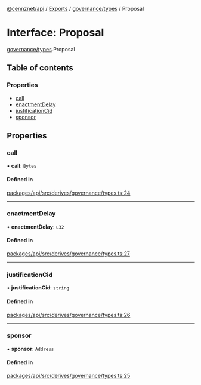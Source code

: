 [@cennznet/api](../README.md) / [Exports](../modules.md) / [governance/types](../modules/governance_types.md) / Proposal

# Interface: Proposal

[governance/types](../modules/governance_types.md).Proposal

## Table of contents

### Properties

- [call](governance_types.proposal.md#call)
- [enactmentDelay](governance_types.proposal.md#enactmentdelay)
- [justificationCid](governance_types.proposal.md#justificationcid)
- [sponsor](governance_types.proposal.md#sponsor)

## Properties

### call

• **call**: `Bytes`

#### Defined in

[packages/api/src/derives/governance/types.ts:24](https://github.com/cennznet/api.js/blob/d167385/packages/api/src/derives/governance/types.ts#L24)

___

### enactmentDelay

• **enactmentDelay**: `u32`

#### Defined in

[packages/api/src/derives/governance/types.ts:27](https://github.com/cennznet/api.js/blob/d167385/packages/api/src/derives/governance/types.ts#L27)

___

### justificationCid

• **justificationCid**: `string`

#### Defined in

[packages/api/src/derives/governance/types.ts:26](https://github.com/cennznet/api.js/blob/d167385/packages/api/src/derives/governance/types.ts#L26)

___

### sponsor

• **sponsor**: `Address`

#### Defined in

[packages/api/src/derives/governance/types.ts:25](https://github.com/cennznet/api.js/blob/d167385/packages/api/src/derives/governance/types.ts#L25)
